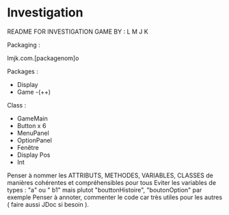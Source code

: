 # Investigation

README FOR INVESTIGATION GAME BY : L M J K

Packaging : 

lmjk.com.[packagenom]o

Packages :
  - Display
  - Game
  -(++)
  
Class :
  - GameMain
  - Button x 6
  - MenuPanel
  - OptionPanel
  - Fenêtre
  - Display Pos
  - Int
  
Penser à nommer les ATTRIBUTS, METHODES, VARIABLES, CLASSES de manières cohérentes et compréhensibles pour tous
Eviter les variables de types : "a" ou " b1" mais plutot "bouttonHistoire", "boutonOption" par exemple
Penser à annoter, commenter le code car très utiles pour les autres ( faire aussi JDoc si besoin ).
